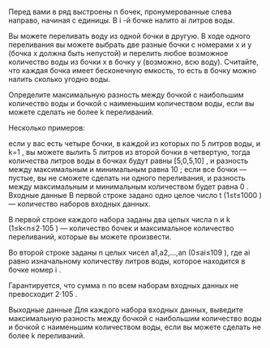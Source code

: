 Перед вами в ряд выстроены n
 бочек, пронумерованные слева направо, начиная с единицы. В i
-й бочке налито ai
 литров воды.

Вы можете переливать воду из одной бочки в другую. В ходе одного переливания вы можете выбрать две разные бочки с номерами x
 и y
 (бочка x
 должна быть непустой) и перелить любое возможное количество воды из бочки x
 в бочку y
 (возможно, всю воду). Считайте, что каждая бочка имеет бесконечную емкость, то есть в бочку можно налить сколько угодно воды.

Определите максимальную разность между бочкой с наибольшим количество воды и бочкой с наименьшим количеством воды, если вы можете сделать не более k
 переливаний.

Несколько примеров:

если у вас есть четыре бочки, в каждой из которых по 5
 литров воды, и k=1
, вы можете вылить 5
 литров из второй бочки в четвертую, тогда количества литров воды в бочках будут равны [5,0,5,10]
, и разность между максимальным и минимальным равна 10
;
если все бочки — пустые, вы не сможете сделать ни одного переливания, и разность между максимальным и минимальным количеством будет равна 0
.
Входные данные
В первой строке задано одно целое число t
 (1≤t≤1000
) — количество наборов входных данных.

В первой строке каждого набора заданы два целых числа n
 и k
 (1≤k<n≤2⋅105
) — количество бочек и максимальное количество переливаний, которые вы можете произвести.

Во второй строке заданы n
 целых чисел a1,a2,…,an
 (0≤ai≤109
), где ai
 равно изначальному количеству литров воды, которое находится в бочке номер i
.

Гарантируется, что сумма n
 по всем наборам входных данных не превосходит 2⋅105
.

Выходные данные
Для каждого набора входных данных, выведите максимальную разность между бочкой с наибольшим количество воды и бочкой с наименьшим количеством воды, если вы можете сделать не более k
 переливаний.